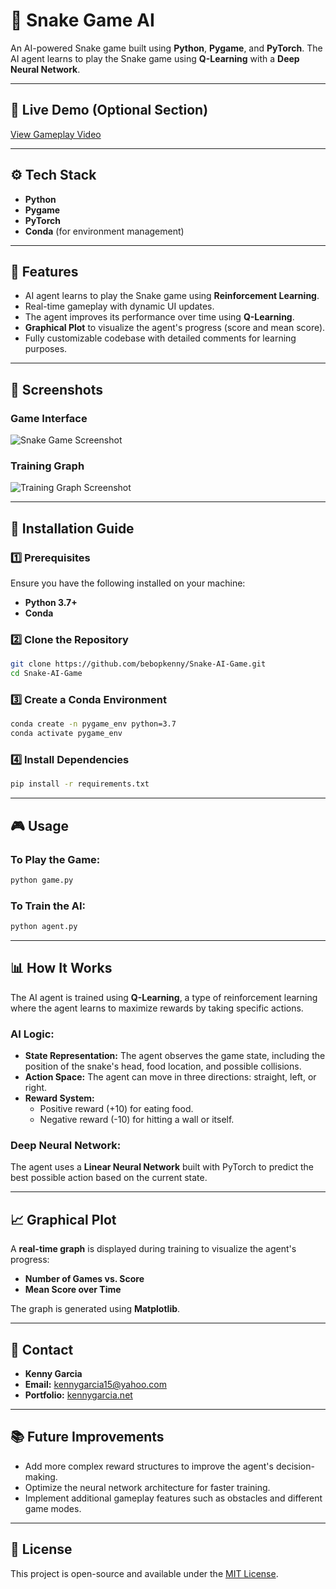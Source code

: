 # 🐍 Snake Game AI

An AI-powered Snake game built using **Python**, **Pygame**, and **PyTorch**. The AI agent learns to play the Snake game using **Q-Learning** with a **Deep Neural Network**.

---

## 🔗 Live Demo (Optional Section)
[View Gameplay Video](#)  

---

## ⚙️ Tech Stack
- **Python**
- **Pygame**
- **PyTorch**
- **Conda** (for environment management)

---

## 🔋 Features
- AI agent learns to play the Snake game using **Reinforcement Learning**.
- Real-time gameplay with dynamic UI updates.
- The agent improves its performance over time using **Q-Learning**.
- **Graphical Plot** to visualize the agent's progress (score and mean score).
- Fully customizable codebase with detailed comments for learning purposes.

---

## 📸 Screenshots

### Game Interface
![Snake Game Screenshot](path/to/gameplay-image.png)

### Training Graph
![Training Graph Screenshot](path/to/graph-image.png)

---

## 🚀 Installation Guide
### 1️⃣ Prerequisites
Ensure you have the following installed on your machine:
- **Python 3.7+**
- **Conda**

### 2️⃣ Clone the Repository
```bash
git clone https://github.com/bebopkenny/Snake-AI-Game.git
cd Snake-AI-Game
```

### 3️⃣ Create a Conda Environment
```bash
conda create -n pygame_env python=3.7
conda activate pygame_env
```

### 4️⃣ Install Dependencies
```bash
pip install -r requirements.txt
```

---

## 🎮 Usage
### To Play the Game:
```bash
python game.py
```

### To Train the AI:
```bash
python agent.py
```

---

## 📊 How It Works
The AI agent is trained using **Q-Learning**, a type of reinforcement learning where the agent learns to maximize rewards by taking specific actions.

### AI Logic:
- **State Representation:** The agent observes the game state, including the position of the snake's head, food location, and possible collisions.
- **Action Space:** The agent can move in three directions: straight, left, or right.
- **Reward System:**
  - Positive reward (+10) for eating food.
  - Negative reward (-10) for hitting a wall or itself.
  
### Deep Neural Network:
The agent uses a **Linear Neural Network** built with PyTorch to predict the best possible action based on the current state.

---

## 📈 Graphical Plot
A **real-time graph** is displayed during training to visualize the agent's progress:
- **Number of Games vs. Score**
- **Mean Score over Time**

The graph is generated using **Matplotlib**.

---

## 📧 Contact
- **Kenny Garcia**  
- **Email:** kennygarcia15@yahoo.com  
- **Portfolio:** [kennygarcia.net](https://kennygarcia.net)

---

## 📚 Future Improvements
- Add more complex reward structures to improve the agent's decision-making.
- Optimize the neural network architecture for faster training.
- Implement additional gameplay features such as obstacles and different game modes.

---

## 📝 License
This project is open-source and available under the [MIT License](LICENSE).

